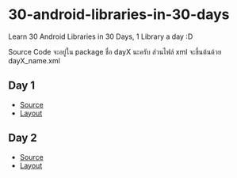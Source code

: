 30-android-libraries-in-30-days
===============================

Learn 30 Android Libraries in 30 Days, 1 Library a day :D


Source Code จะอยู่ใน package ชื่อ dayX นะครับ  ส่วนไฟล์ xml จะขึ้นต้นด้วย dayX_name.xml


## Day 1

- [Source](app/src/main/java/com/devahoy/learn30androidlibraries/day1)
- [Layout](https://github.com/Phonbopit/30-android-libraries-in-30-days/tree/master/app/src/main/res/layout)

## Day 2

- [Source](app/src/main/java/com/devahoy/learn30androidlibraries/day2)
- [Layout](https://github.com/Phonbopit/30-android-libraries-in-30-days/tree/master/app/src/main/res/layout)
